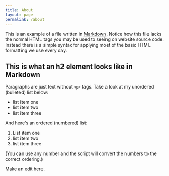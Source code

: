 ```yaml
---
title: About
layout: page
permalink: /about
---
```

This is an example of a file written in [Markdown](https://daringfireball.net/projects/markdown/). Notice how
this file lacks the normal HTML tags you may be used to seeing on website source code. Instead there is a simple syntax for applying most of the basic HTML formatting we use every day.

## This is what an h2 element looks like in Markdown

Paragraphs are just text without `<p>` tags. Take a look at my unordered (bulleted) list below:

- list item one
- list item two
- list item three

And here's an ordered (numbered) list:

1. List item one
1. list item two
1. list item three

(You can use any number and the script will convert the numbers to the correct ordering.)

Make an edit here. 
